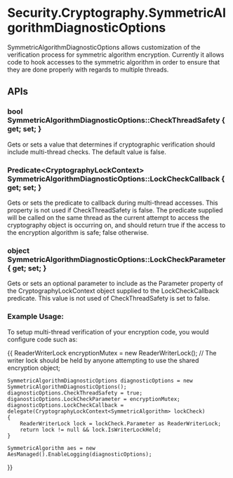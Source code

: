 # Security.Cryptography.SymmetricAlgorithmDiagnosticOptions

SymmetricAlgorithmDiagnosticOptions allows customization of the verification process for symmetric algorithm encryption.  Currently it allows code to hook accesses to the symmetric algorithm in order to ensure that they are done properly with regards to multiple threads.

## APIs

### bool SymmetricAlgorithmDiagnosticOptions::CheckThreadSafety { get; set; }

Gets or sets a value that determines if cryptographic verification should include multi-thread checks.  The default value is false.

### Predicate<CryptographyLockContext<SymmetricAlgorithm>> SymmetricAlgorithmDiagnosticOptions::LockCheckCallback { get; set; }

Gets or sets the predicate to callback during multi-thread accesses.  This property is not used if CheckThreadSafety is false.  The predicate supplied will be called on the same thread as the current attempt to access the cryptography object is occurring on, and should return true if the access to the encryption algorithm is safe; false otherwise.  

### object SymmetricAlgorithmDiagnosticOptions::LockCheckParameter { get; set; }

Gets or sets an optional parameter to include as the Parameter property of the CryptographyLockContext object supplied to the LockCheckCallback predicate.  This value is not used of CheckThreadSafety is set to false.

### Example Usage:

To setup multi-thread verification of your encryption code, you would configure code such as:

{{
    ReaderWriterLock encryptionMutex = new ReaderWriterLock(); // The writer lock should be held by anyone attempting to use the shared encryption object;

    SymmetricAlgorithmDiagnosticOptions diagnosticOptions = new SymmetricAlgorithmDiagnosticOptions();
    diagnosticOptions.CheckThreadSafety = true;
    diganosticOptions.LockCheckParameter = encryptionMutex;
    diagnosticOptions.LockCheckCallback = delegate(CryptographyLockContext<SymmetricAlgorithm> lockCheck)
    {
        ReaderWriterLock lock = lockCheck.Parameter as ReaderWriterLock;
        return lock != null && lock.IsWriterLockHeld;
    }

    SymmetricAlgorithm aes = new AesManaged().EnableLogging(diagnosticOptions);
}}